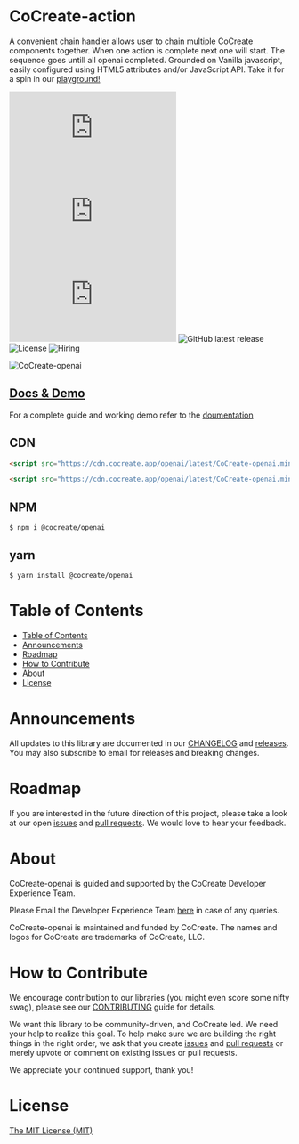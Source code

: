 # CoCreate-action

A convenient chain handler allows user to chain multiple CoCreate components together. When one action is complete next one will start. The sequence goes untill all openai completed. Grounded on Vanilla javascript, easily configured using HTML5 attributes and/or JavaScript API. Take it for a spin in our [playground!](https://cocreate.app/docs/openai)

![minified](https://img.badgesize.io/https://cdn.cocreate.app/openai/latest/CoCreate-openai.min.js?style=flat-square&label=minified&color=orange)
![gzip](https://img.badgesize.io/https://cdn.cocreate.app/openai/latest/CoCreate-openai.min.js?compression=gzip&style=flat-square&label=gzip&color=yellow)
![brotli](https://img.badgesize.io/https://cdn.cocreate.app/openai/latest/CoCreate-openai.min.js?compression=brotli&style=flat-square&label=brotli)
![GitHub latest release](https://img.shields.io/github/v/release/CoCreate-app/CoCreate-action?style=flat-square)
![License](https://img.shields.io/github/license/CoCreate-app/CoCreate-action?style=flat-square)
![Hiring](https://img.shields.io/static/v1?style=flat-square&label=&message=Hiring&color=blueviolet)

![CoCreate-openai](https://cdn.cocreate.app/docs/CoCreate-openai.gif)

## [Docs & Demo](https://cocreate.app/docs/openai)

For a complete guide and working demo refer to the [doumentation](https://cocreate.app/docs/openai)

## CDN

```html
<script src="https://cdn.cocreate.app/openai/latest/CoCreate-openai.min.js"></script>
```

```html
<script src="https://cdn.cocreate.app/openai/latest/CoCreate-openai.min.css"></script>
```

## NPM

```shell
$ npm i @cocreate/openai
```

## yarn

```shell
$ yarn install @cocreate/openai
```

# Table of Contents

-   [Table of Contents](#table-of-contents)
-   [Announcements](#announcements)
-   [Roadmap](#roadmap)
-   [How to Contribute](#how-to-contribute)
-   [About](#about)
-   [License](#license)

<a name="announcements"></a>

# Announcements

All updates to this library are documented in our [CHANGELOG](https://github.com/CoCreate-app/CoCreate-openai/blob/master/CHANGELOG.md) and [releases](https://github.com/CoCreate-app/CoCreate-openai/releases). You may also subscribe to email for releases and breaking changes.

<a name="roadmap"></a>

# Roadmap

If you are interested in the future direction of this project, please take a look at our open [issues](https://github.com/CoCreate-app/CoCreate-openai/issues) and [pull requests](https://github.com/CoCreate-app/CoCreate-openai/pulls). We would love to hear your feedback.

<a name="about"></a>

# About

CoCreate-openai is guided and supported by the CoCreate Developer Experience Team.

Please Email the Developer Experience Team [here](mailto:develop@cocreate.app) in case of any queries.

CoCreate-openai is maintained and funded by CoCreate. The names and logos for CoCreate are trademarks of CoCreate, LLC.

<a name="contribute"></a>

# How to Contribute

We encourage contribution to our libraries (you might even score some nifty swag), please see our [CONTRIBUTING](https://github.com/CoCreate-app/CoCreate-openai/blob/master/CONTRIBUTING.md) guide for details.

We want this library to be community-driven, and CoCreate led. We need your help to realize this goal. To help make sure we are building the right things in the right order, we ask that you create [issues](https://github.com/CoCreate-app/CoCreate-openai/issues) and [pull requests](https://github.com/CoCreate-app/CoCreate-openai/pulls) or merely upvote or comment on existing issues or pull requests.

We appreciate your continued support, thank you!

<a name="license"></a>

# License

[The MIT License (MIT)](https://github.com/CoCreate-app/CoCreate-openai/blob/master/LICENSE)
